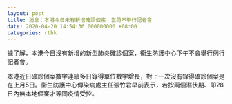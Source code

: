 ```yaml
---
layout: post
title: 消息：本港今日未有新增確診個案　當局不舉行記者會
date: 2020-04-20 14:54:36.000000000 +08:00
categories: rthk
---
```


據了解，本港今日沒有新增的新型肺炎確診個案，衞生防護中心下午不會舉行例行記者會。

本港近日確診個案數字連續多日錄得單位數字增長，對上一次沒有錄得確診個案是在上月5日。衞生防護中心傳染病處主任張竹君早前表示，若按兩個潛伏期、即28日內無本地個案才等同疫情受控。
